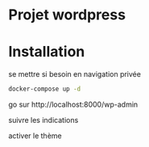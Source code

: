 # Projet wordpress

# Installation

se mettre si besoin en navigation privée

```bash
docker-compose up -d
```
go sur http://localhost:8000/wp-admin

suivre les indications

activer le thème 

